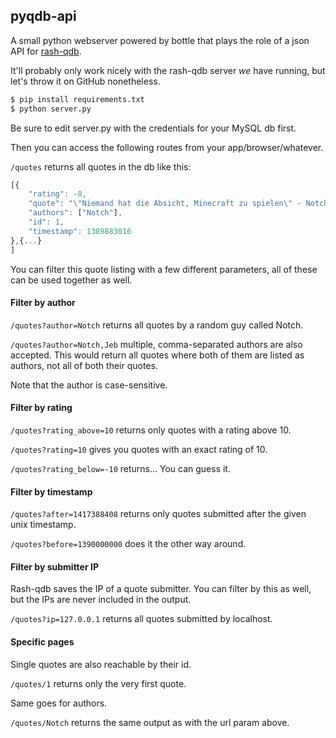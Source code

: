 ## pyqdb-api

A small python webserver powered by bottle that plays the role of a json API for [rash-qdb](https://github.com/paxed/rash-qdb-fork).

It'll probably only work nicely with the rash-qdb server *we* have running, but let's throw it on GitHub nonetheless.

```sh
$ pip install requirements.txt
$ python server.py
```

Be sure to edit server.py with the credentials for your MySQL db first.

Then you can access the following routes from your app/browser/whatever.

`/quotes` returns all quotes in the db like this:
```js
[{
    "rating": -8,
    "quote": "\"Niemand hat die Absicht, Minecraft zu spielen\" - Notch",
    "authors": ["Notch"],
    "id": 1,
    "timestamp": 1389883016
},{...}
]
```

You can filter this quote listing with a few different parameters, all of these can be used together as well.

#### Filter by author

`/quotes?author=Notch` returns all quotes by a random guy called Notch.

`/quotes?author=Notch,Jeb` multiple, comma-separated authors are also accepted. This would return all quotes where both of them are listed as authors, not all of both their quotes.

Note that the author is case-sensitive.

#### Filter by rating

`/quotes?rating_above=10` returns only quotes with a rating above 10.

`/quotes?rating=10` gives you quotes with an exact rating of 10.

`/quotes?rating_below=-10` returns... You can guess it.

#### Filter by timestamp

`/quotes?after=1417388408` returns only quotes submitted after the given unix timestamp.

`/quotes?before=1390000000` does it the other way around.

#### Filter by submitter IP

Rash-qdb saves the IP of a quote submitter. You can filter by this as well, but the IPs are never included in the output.

`/quotes?ip=127.0.0.1` returns all quotes submitted by localhost.

#### Specific pages

Single quotes are also reachable by their id.

`/quotes/1` returns only the very first quote.

Same goes for authors.

`/quotes/Notch` returns the same output as with the url param above.
